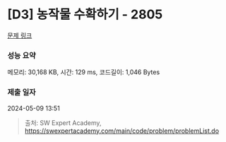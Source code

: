 # [D3] 농작물 수확하기 - 2805 

[문제 링크](https://swexpertacademy.com/main/code/problem/problemDetail.do?contestProbId=AV7GLXqKAWYDFAXB) 

### 성능 요약

메모리: 30,168 KB, 시간: 129 ms, 코드길이: 1,046 Bytes

### 제출 일자

2024-05-09 13:51



> 출처: SW Expert Academy, https://swexpertacademy.com/main/code/problem/problemList.do